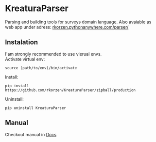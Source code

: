 KreaturaParser
==============

Parsing and building tools for surveys domain language.
Also avaiable as web app under adress: [rkorzen.pythonanywhere.com/parser/](http://rkorzen.pythonanywhere.com/parser/)

## Instalation

I'am strongly recommended to use vierual envs.<br>
Activate virtual env:

    source (path/to/env)/bin/activate

Install:

    pip install https://github.com/rkorzen/KreaturaParser/zipball/production

Uninstall:

    pip uninstall KreaturaParser

## Manual

Checkout manual in [Docs](https://github.com/rkorzen/KreaturaParser/blob/master/sdl/docs/manual.md)
